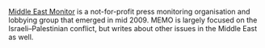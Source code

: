 [Middle East Monitor](https://en.wikipedia.org/wiki/Middle_East_Monitor) is a not-for-profit press monitoring organisation and lobbying group that emerged in mid 2009. MEMO is largely focused on the Israeli–Palestinian conflict, but writes about other issues in the Middle East as well.
